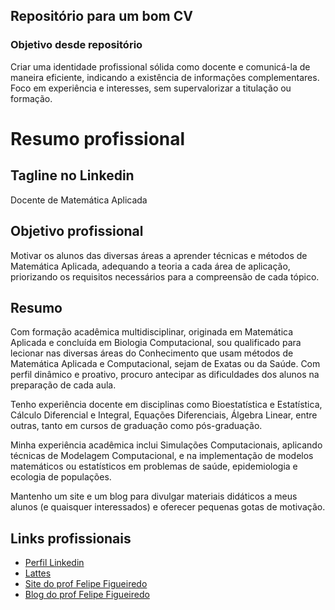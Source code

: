 ## Repositório para um bom CV

### Objetivo desde repositório

Criar uma identidade profissional sólida como docente e comunicá-la de maneira eficiente, indicando a existência de informações complementares. Foco em experiência e interesses, sem supervalorizar a titulação ou formação.

# Resumo profissional

## Tagline no Linkedin
Docente de Matemática Aplicada

## Objetivo profissional
Motivar os alunos das diversas áreas a aprender técnicas e métodos de Matemática Aplicada, adequando a teoria a cada área de aplicação, priorizando os requisitos necessários para a compreensão de cada tópico.

## Resumo
Com formação acadêmica multidisciplinar, originada em Matemática Aplicada e concluída em Biologia Computacional, sou qualificado para lecionar nas diversas áreas do Conhecimento que usam métodos de Matemática Aplicada e Computacional, sejam de Exatas ou da Saúde. Com perfil dinâmico e proativo, procuro antecipar as dificuldades dos alunos na preparação de cada aula.

Tenho experiência docente em disciplinas como Bioestatística e Estatística, Cálculo Diferencial e Integral, Equações Diferenciais, Álgebra Linear, entre outras, tanto em cursos de graduação como pós-graduação.

Minha experiência acadêmica inclui Simulações Computacionais, aplicando técnicas de Modelagem Computacional, e na implementação de modelos matemáticos ou estatísticos em problemas de saúde, epidemiologia e ecologia de populações.

Mantenho um site e um blog para divulgar materiais didáticos a meus alunos (e quaisquer interessados) e oferecer pequenas gotas de motivação.

## Links profissionais
* [Perfil Linkedin](https://www.linkedin.com/pub/felipe-figueiredo/13/896/979)
* [Lattes](http://lattes.cnpq.br/1771110726925698)
* [Site do prof Felipe Figueiredo](https://sites.google.com/site/proffelipefigueiredo/)
* [Blog do prof Felipe Figueiredo](http://proffelipefigueiredo.blogspot.com/)

